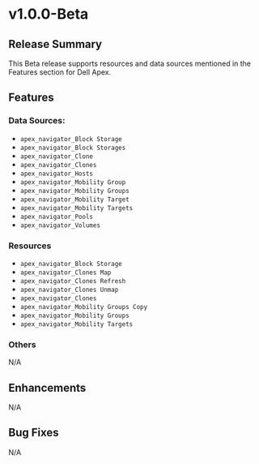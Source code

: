 # v1.0.0-Beta
## Release Summary
This Beta release supports resources and data sources mentioned in the Features section for Dell Apex.
## Features

### Data Sources:
* `apex_navigator_Block Storage`
* `apex_navigator_Block Storages`
* `apex_navigator_Clone`
* `apex_navigator_Clones`
* `apex_navigator_Hosts`
* `apex_navigator_Mobility Group`
* `apex_navigator_Mobility Groups`
* `apex_navigator_Mobility Target`
* `apex_navigator_Mobility Targets`
* `apex_navigator_Pools`
* `apex_navigator_Volumes`

### Resources
* `apex_navigator_Block Storage`
* `apex_navigator_Clones Map`
* `apex_navigator_Clones Refresh`
* `apex_navigator_Clones Unmap`
* `apex_navigator_Clones`
* `apex_navigator_Mobility Groups Copy`
* `apex_navigator_Mobility Groups`
* `apex_navigator_Mobility Targets`

### Others
N/A

## Enhancements
N/A

## Bug Fixes
N/A

